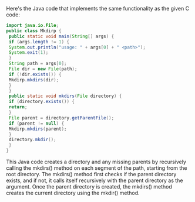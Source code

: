 Here's the Java code that implements the same functionality as the given C code:
```java
import java.io.File;
public class Mkdirp {
 public static void main(String[] args) {
 if (args.length != 1) {
 System.out.println("usage: " + args[0] + " <path>");
 System.exit(1);
 }
 String path = args[0];
 File dir = new File(path);
 if (!dir.exists()) {
 Mkdirp.mkdirs(dir);
 }
 }
 public static void mkdirs(File directory) {
 if (directory.exists()) {
 return;
 }
 File parent = directory.getParentFile();
 if (parent != null) {
 Mkdirp.mkdirs(parent);
 }
 directory.mkdir();
 }
}
```
This Java code creates a directory and any missing parents by recursively calling the mkdirs() method on each segment of the path, starting from the root directory. The mkdirs() method first checks if the parent directory exists, and if not, it calls itself recursively with the parent directory as the argument. Once the parent directory is created, the mkdirs() method creates the current directory using the mkdir() method.

